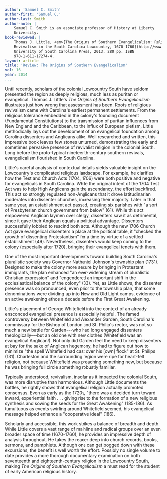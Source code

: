 ```yaml
---
author: 'Samuel C. Smith'
author-first: 'Samuel C.'
author-last: Smith
author-note: |
    Samuel C. Smith is an associate professor of History at Liberty
    University.
book-reviewed: |
    Thomas J. Little, <em>[The Origins of Southern Evangelicalism: Religious
    Revivalism in the South Carolina Lowcountry, 1670-1760](http://www.sc.edu/uscpress/books/2013/7274.html)</em>. Columbia: 
    University of South Carolina Press, 2013. 280 pp. ISBN
    978-1-611-17274-4.
layout: article
title: 'Review: The Origins of Southern Evangelicalism'
vol: 16
year: 2014
...
```


Until recently, scholars of the colonial Lowcountry South have seldom
presented the region as deeply religious, much less as puritan or
evangelical. Thomas J. Little's *The Origins of Southern Evangelicalism*
illustrates just how wrong that assessment has been. Roots of religious
revivalism came with Carolina's earliest permanent settlements. From the
religious tolerance embedded in the colony's founding document
(Fundamental Constitutions) to the transmission of puritan influences
from New England and the Caribbean, to the influx of European pietism,
Little methodically lays out the development of an evangelical
foundation among Carolina dissenters and Anglicans alike. Well
researched and written, this impressive book leaves few stones unturned,
demonstrating the early and sometimes pervasive presence of revivalist
religion in the colonial South. Long before the proto-typical
nineteenth-century southern revivals, evangelicalism flourished in South
Carolina.

Little's careful analysis of contextual details yields valuable insight
on the Lowcountry's complicated religious landscape. For example, he
clarifies how the Test and Church Acts (1704, 1706) were both positive
and negative for evangelicals in South Carolina. While the original
intent of the 1704 Test Act was to help High Anglicans gain the
ascendancy, the effort backfired. This act so strongly regulated
non-Anglicans that it drove latitudinarian moderates into dissenter
churches, increasing their majority. Later in that same year, an
establishment act passed, creating six parishes with "a sort of
Presbyterian church government from below" (61). While this act
empowered Anglican laymen over clergy, dissenters saw it as detrimental,
since it gave their Anglican equals a political advantage. Dissenters
successfully lobbied to rescind both acts. Although the new 1706 Church
Act gave evangelical dissenters a place at the political table, it
"checked the growth of dissenting Protestantism" for a time by virtue of
a settled establishment (49). Nevertheless, dissenters would keep coming
to the colony (especially after 1720), bringing their evangelical tenets
with them.

One of the most important developments toward building South Carolina's
pluralistic society was Governor Nathaniel Johnson's township plan
(1731). Designed to make the colony more secure by bringing in
Protestant immigrants, the plan enhanced "an ever-widening stream of
pluralistic Christian expression" and "engendered an important shift in
the ecclesiastical balance of the colony" (83). Yet, as Little shows,
the dissenter presence was so pronounced, even prior to the township
plan, that some denominations were dividing up into New and Old Light
camps, evidence of an active awakening ethos a decade before the First
Great Awakening.

Little's placement of George Whitefield into the context of an already
ensconced evangelical presence is especially helpful. The famed
controversy between Whitefield and Alexander Garden, South Carolina's
commissary for the Bishop of London and St. Philip's rector, was not so
much a new battle for Garden---who had long engaged dissenters
theologically---but an old one with new clothes (Whitefield was an
evangelical Anglican!). Not only did Garden feel the need to keep
dissenters at bay for the sake of Anglican hegemony, he had to figure
out how to minimize "the spell Whitefield had cast over his [own] flock"
at St. Philips (131). Charleston and the surrounding region were ripe
for heart-felt religion, not because Whitefield was preaching something
new, but because he was bringing full circle something robustly
familiar.

Typically understood, revivalism, insofar as it impacted the colonial
South, was more disruptive than harmonious. Although Little documents
the battles, he rightly shows that evangelical religion actually
promoted consensus. Even as early as the 1720s, "there was a decided
turn toward inward, experiential faith . . . giving rise to the
formation of a new religious synthesis and sowing the seeds for the
Great Awakening" (185-186). As tumultuous as events swirling around
Whitefield seemed, his evangelical message helped enhance a "cooperative
ideal" (186).

Scholarly and accessible, this work strikes a balance of breadth and
depth. While Little covers a vast range of mainline and radical groups
over an even broader space of time (1670-1760), he provides an
impressive depth of analysis throughout. He takes the reader deep into
church records, books, sermons, and pamphlets. Although one can get
bogged down with these excursions, the benefit is well worth the effort.
Possibly no single volume to date provides a more thorough documentary
examination on both seventeenth and eighteenth-century religion in the
Lowcountry South, making *The Origins of Southern Evangelicalism* a must
read for the student of early American religious history.
